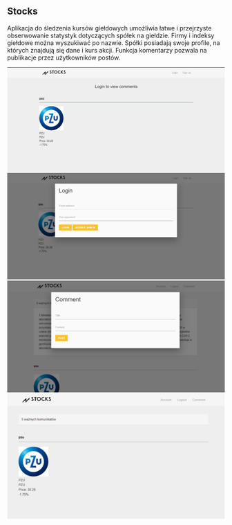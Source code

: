 ## Stocks

Aplikacja do śledzenia kursów giełdowych umożliwia łatwe i przejrzyste obserwowanie statystyk dotyczących spółek na giełdzie. Firmy i indeksy giełdowe można wyszukiwać po nazwie. Spółki posiadają swoje profile, na których znajdują się dane i kurs akcji. Funkcja komentarzy pozwala na publikacje przez użytkowników postów.

![Image](/search.PNG)
![Image](/logon.PNG)
![Image](/comment.PNG)
![Image](/comments.PNG)

